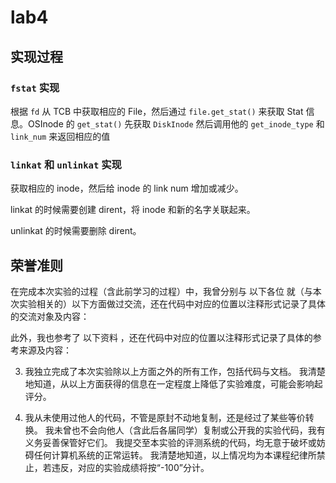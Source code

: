 # lab4

## 实现过程
### `fstat` 实现
根据 `fd` 从 TCB 中获取相应的 File，然后通过 `file.get_stat()` 来获取 Stat 信息。OSInode 的 `get_stat()` 先获取 `DiskInode` 然后调用他的 `get_inode_type` 和 `link_num` 来返回相应的值
### `linkat` 和 `unlinkat` 实现
获取相应的 inode，然后给 inode 的 link num 增加或减少。

linkat 的时候需要创建 dirent，将 inode 和新的名字关联起来。

unlinkat 的时候需要删除 dirent。
## 荣誉准则
在完成本次实验的过程（含此前学习的过程）中，我曾分别与 以下各位 就（与本次实验相关的）以下方面做过交流，还在代码中对应的位置以注释形式记录了具体的交流对象及内容：


此外，我也参考了 以下资料 ，还在代码中对应的位置以注释形式记录了具体的参考来源及内容：


3. 我独立完成了本次实验除以上方面之外的所有工作，包括代码与文档。 我清楚地知道，从以上方面获得的信息在一定程度上降低了实验难度，可能会影响起评分。

4. 我从未使用过他人的代码，不管是原封不动地复制，还是经过了某些等价转换。 我未曾也不会向他人（含此后各届同学）复制或公开我的实验代码，我有义务妥善保管好它们。 我提交至本实验的评测系统的代码，均无意于破坏或妨碍任何计算机系统的正常运转。 我清楚地知道，以上情况均为本课程纪律所禁止，若违反，对应的实验成绩将按“-100”分计。